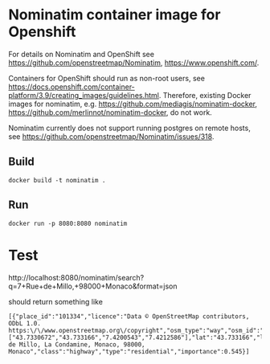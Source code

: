 # Nominatim container image for Openshift

For details on Nominatim and OpenShift see https://github.com/openstreetmap/Nominatim, https://www.openshift.com/.

Containers for OpenShift should run as non-root users, see https://docs.openshift.com/container-platform/3.9/creating_images/guidelines.html. Therefore, existing Docker images for nominatim, e.g. https://github.com/mediagis/nominatim-docker, https://github.com/merlinnot/nominatim-docker, do not work.

Nominatim currently does not support running postgres on remote hosts, see https://github.com/openstreetmap/Nominatim/issues/318.

## Build

```
docker build -t nominatim .
```

## Run
```
docker run -p 8080:8080 nominatim
```

# Test

http://localhost:8080/nominatim/search?q=7+Rue+de+Millo,+98000+Monaco&format=json

should return something like

```
[{"place_id":"101334","licence":"Data © OpenStreetMap contributors, ODbL 1.0. https:\/\/www.openstreetmap.org\/copyright","osm_type":"way","osm_id":"176674531","boundingbox":["43.7330672","43.733166","7.4200543","7.4212586"],"lat":"43.733166","lon":"7.4212586","display_name":"Rue de Millo, La Condamine, Monaco, 98000, Monaco","class":"highway","type":"residential","importance":0.545}]
```
